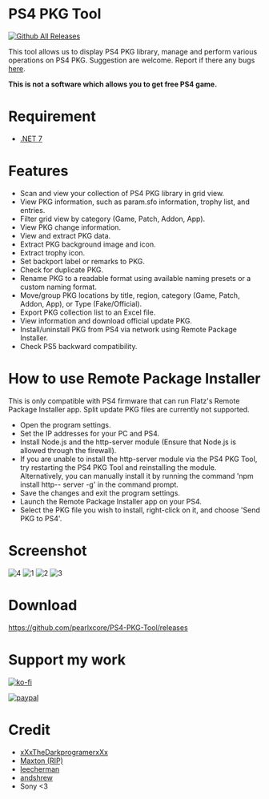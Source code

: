 # PS4 PKG Tool

[![Github All Releases](https://img.shields.io/github/downloads/pearlxcore/PS4-PKG-Tool/total.svg)]()

This tool allows us to display PS4 PKG library, manage and perform various operations on PS4 PKG.
Suggestion are welcome. Report if there any bugs [here](https://github.com/pearlxcore/PS4-PKG-Tool/issues).

**This is not a software which allows you to get free PS4 game.**

# Requirement
- [.NET 7](https://dotnet.microsoft.com/en-us/download/dotnet/7.0)

# Features
- Scan and view your collection of PS4 PKG library in grid view.
- View PKG information, such as param.sfo information, trophy list, and entries.
- Filter grid view by category (Game, Patch, Addon, App).
- View PKG change information.
- View and extract PKG data.
- Extract PKG background image and icon.
- Extract trophy icon.
- Set backport label or remarks to PKG.
- Check for duplicate PKG.
- Rename PKG to a readable format using available naming presets or a custom naming format.
- Move/group PKG locations by title, region, category (Game, Patch, Addon, App), or Type (Fake/Official).
- Export PKG collection list to an Excel file.
- View information and download official update PKG.
- Install/uninstall PKG from PS4 via network using Remote Package Installer.
- Check PS5 backward compatibility.

# How to use Remote Package Installer
This is only compatible with PS4 firmware that can run Flatz's Remote Package Installer app. Split update PKG files are currently not supported.

- Open the program settings.
- Set the IP addresses for your PC and PS4.
- Install Node.js and the http-server module (Ensure that Node.js is allowed through the firewall).
- If you are unable to install the http-server module via the PS4 PKG Tool, try restarting the PS4 PKG Tool and reinstalling the module. Alternatively, you can manually install it by running the command 'npm install http-- server -g' in the command prompt.
- Save the changes and exit the program settings.
- Launch the Remote Package Installer app on your PS4.
- Select the PKG file you wish to install, right-click on it, and choose 'Send PKG to PS4'.

# Screenshot

![4](https://github.com/pearlxcore/PS4-PKG-Tool/assets/36906814/85e05c65-4ece-4e56-9674-61144dea1855)
![1](https://github.com/pearlxcore/PS4-PKG-Tool/assets/36906814/9652aa4d-771e-417f-861e-7ae7072231ae)
![2](https://github.com/pearlxcore/PS4-PKG-Tool/assets/36906814/5cf50de3-122e-4e98-8f2f-fa94ee270586)
![3](https://github.com/pearlxcore/PS4-PKG-Tool/assets/36906814/049ce657-649a-4fd1-9c8a-e1ec923569dd)


# Download
https://github.com/pearlxcore/PS4-PKG-Tool/releases

# Support my work
[![ko-fi](https://www.ko-fi.com/img/githubbutton_sm.svg)](https://ko-fi.com/R6R524N7X)  

[![paypal](https://user-images.githubusercontent.com/36906814/102657760-39d1ce00-41b1-11eb-96fe-c10e2d9b3f39.png)](https://www.paypal.com/paypalme/pearlxcoree)  

# Credit
- [xXxTheDarkprogramerxXx](https://github.com/xXxTheDarkprogramerxXx)
- [Maxton (RIP)](https://github.com/maxton) 
- [leecherman](https://sites.google.com/site/theleecherman/)
- [andshrew](https://github.com/andshrew)
- Sony <3
